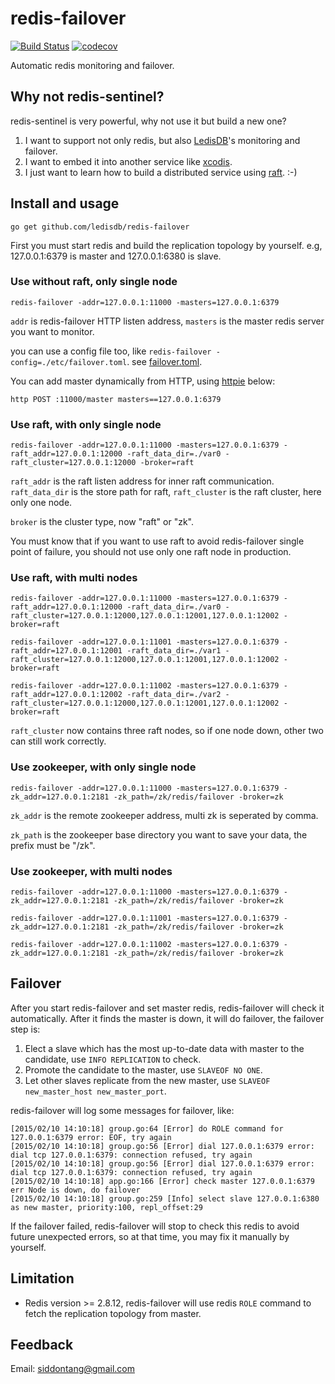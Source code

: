 # redis-failover

[![Build Status](https://travis-ci.org/ledisdb/redis-failover.svg?branch=develop)](https://travis-ci.org/ledisdb/redis-failover) [![codecov](https://codecov.io/gh/ledisdb/redis-failover/branch/master/graph/badge.svg)](https://codecov.io/gh/ledisdb/redis-failover)

Automatic redis monitoring and failover. 

## Why not redis-sentinel?

redis-sentinel is very powerful, why not use it but build a new one?

1. I want to support not only redis, but also [LedisDB](https://github.com/ledisdb/ledisdb)'s monitoring and failover.
2. I want to embed it into another service like [xcodis](https://github.com/ledisdb/xcodis).
3. I just want to learn how to build a distributed service using [raft](https://raftconsensus.github.io). :-)

## Install and usage

```
go get github.com/ledisdb/redis-failover
```

First you must start redis and build the replication topology by yourself. e.g, 127.0.0.1:6379 is master and 127.0.0.1:6380 is slave.

### Use without raft, only single node

```
redis-failover -addr=127.0.0.1:11000 -masters=127.0.0.1:6379
```

`addr` is redis-failover HTTP listen address, `masters` is the master redis server you want to monitor. 

you can use a config file too, like `redis-failover -config=./etc/failover.toml`. see [failover.toml](./etc/failover.toml).

You can add master dynamically from HTTP, using [httpie](https://github.com/jakubroztocil/httpie) below:

```
http POST :11000/master masters==127.0.0.1:6379
```

### Use raft, with only single node

```
redis-failover -addr=127.0.0.1:11000 -masters=127.0.0.1:6379 -raft_addr=127.0.0.1:12000 -raft_data_dir=./var0 -raft_cluster=127.0.0.1:12000 -broker=raft
```

`raft_addr` is the raft listen address for inner raft communication. `raft_data_dir` is the store path for raft, `raft_cluster` is the raft cluster, here only one node. 

`broker` is the cluster type, now "raft" or "zk".

You must know that if you want to use raft to avoid redis-failover single point of failure, you should not use only one raft node in production.

### Use raft, with multi nodes

```
redis-failover -addr=127.0.0.1:11000 -masters=127.0.0.1:6379 -raft_addr=127.0.0.1:12000 -raft_data_dir=./var0 -raft_cluster=127.0.0.1:12000,127.0.0.1:12001,127.0.0.1:12002 -broker=raft

redis-failover -addr=127.0.0.1:11001 -masters=127.0.0.1:6379 -raft_addr=127.0.0.1:12001 -raft_data_dir=./var1 -raft_cluster=127.0.0.1:12000,127.0.0.1:12001,127.0.0.1:12002 -broker=raft

redis-failover -addr=127.0.0.1:11002 -masters=127.0.0.1:6379 -raft_addr=127.0.0.1:12002 -raft_data_dir=./var2 -raft_cluster=127.0.0.1:12000,127.0.0.1:12001,127.0.0.1:12002 -broker=raft
```

`raft_cluster` now contains three raft nodes, so if one node down, other two can still work correctly. 

### Use zookeeper, with only single node

```
redis-failover -addr=127.0.0.1:11000 -masters=127.0.0.1:6379 -zk_addr=127.0.0.1:2181 -zk_path=/zk/redis/failover -broker=zk
```

`zk_addr` is the remote zookeeper address, multi zk is seperated by comma.

`zk_path` is the zookeeper base directory you want to save your data, the prefix must be "/zk". 

### Use zookeeper, with multi nodes

```
redis-failover -addr=127.0.0.1:11000 -masters=127.0.0.1:6379 -zk_addr=127.0.0.1:2181 -zk_path=/zk/redis/failover -broker=zk

redis-failover -addr=127.0.0.1:11001 -masters=127.0.0.1:6379 -zk_addr=127.0.0.1:2181 -zk_path=/zk/redis/failover -broker=zk

redis-failover -addr=127.0.0.1:11002 -masters=127.0.0.1:6379 -zk_addr=127.0.0.1:2181 -zk_path=/zk/redis/failover -broker=zk
```

## Failover

After you start redis-failover and set master redis, redis-failover will check it automatically. After it finds the master is down, it will do failover, the failover step is:

1. Elect a slave which has the most up-to-date data with master to the candidate, use `INFO REPLICATION` to check.
2. Promote the candidate to the master, use `SLAVEOF NO ONE`.
3. Let other slaves replicate from the new master, use `SLAVEOF new_master_host new_master_port`.

redis-failover will log some messages for failover, like:

```
[2015/02/10 14:10:18] group.go:64 [Error] do ROLE command for 127.0.0.1:6379 error: EOF, try again
[2015/02/10 14:10:18] group.go:56 [Error] dial 127.0.0.1:6379 error: dial tcp 127.0.0.1:6379: connection refused, try again
[2015/02/10 14:10:18] group.go:56 [Error] dial 127.0.0.1:6379 error: dial tcp 127.0.0.1:6379: connection refused, try again
[2015/02/10 14:10:18] app.go:166 [Error] check master 127.0.0.1:6379 err Node is down, do failover
[2015/02/10 14:10:18] group.go:259 [Info] select slave 127.0.0.1:6380 as new master, priority:100, repl_offset:29
```

If the failover failed, redis-failover will stop to check this redis to avoid future unexpected errors, so at that time, you may fix it manually by yourself. 

## Limitation

+ Redis version >= 2.8.12, redis-failover will use redis `ROLE` command to fetch the replication topology from master.

## Feedback

Email: siddontang@gmail.com 

